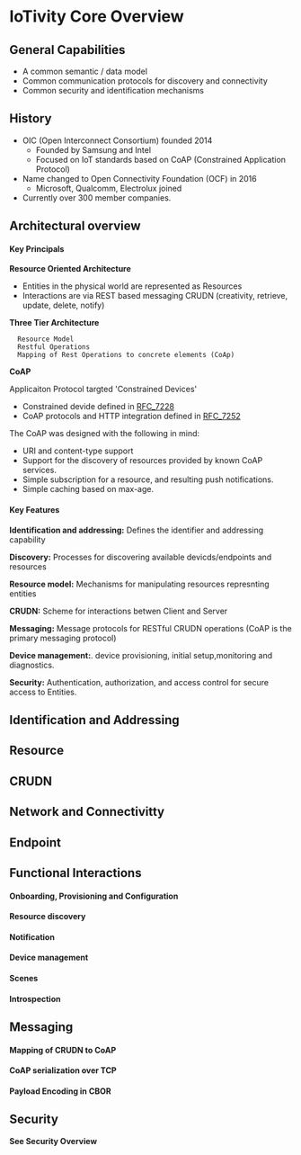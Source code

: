 IoTivity Core Overview
======================

## General Capabilities

* A common semantic / data model
* Common communication protocols for discovery and connectivity
* Common security and identification mechanisms

## History

* OIC (Open Interconnect Consortium) founded 2014
  - Founded by Samsung and Intel
  - Focused on IoT standards based on CoAP (Constrained Application Protocol)
* Name changed to Open Connectivity Foundation (OCF) in 2016
  - Microsoft, Qualcomm, Electrolux joined
* Currently over 300 member companies.

## Architectural overview

#### Key Principals

**Resource Oriented Architecture**
* Entities in the physical world are represented as Resources
* Interactions are via REST based messaging
  CRUDN (creativity, retrieve, update, delete, notify)

**Three Tier Architecture**
```
  Resource Model
  Restful Operations
  Mapping of Rest Operations to concrete elements (CoAp)
```

**CoAP**

Applicaiton Protocol targted 'Constrained Devices'
* Constrained devide defined in [RFC_7228](https://tools.ietf.org/html/rfc7228)
* CoAP protocols and HTTP integration defined in [RFC_7252](https://tools.ietf.org/html/rfc7252)

The CoAP was designed with the following in mind:
* URI and content-type support
* Support for the discovery of resources provided by known CoAP services.
* Simple subscription for a resource, and resulting push notifications.
* Simple caching based on max-age.


#### Key Features

**Identification and addressing:** Defines the identifier and addressing capability

**Discovery:** Processes for discovering available devicds/endpoints and resources

**Resource model:** Mechanisms for manipulating resources represnting entities

**CRUDN:** Scheme for interactions betwen Client and Server

**Messaging:** Message protocols for RESTful CRUDN operations (CoAP is the primary messaging protocol)

**Device management:**. device provisioning, initial setup,monitoring and diagnostics.

**Security:** Authentication, authorization, and access control for secure access to Entities.




## Identification and Addressing

## Resource

## CRUDN

## Network and Connectivitty

## Endpoint

## Functional Interactions
#### Onboarding, Provisioning and Configuration
#### Resource discovery
#### Notification
#### Device management
#### Scenes
#### Introspection

## Messaging
#### Mapping of CRUDN to CoAP
#### CoAP serialization over TCP
#### Payload Encoding in CBOR

## Security
**See Security Overview**
